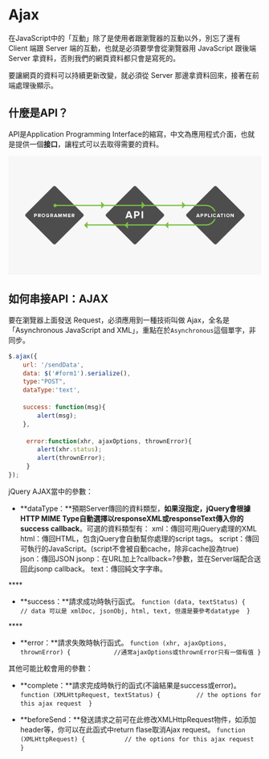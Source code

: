 # Ajax

在JavaScript中的「互動」除了是使用者跟瀏覽器的互動以外，別忘了還有 Client 端跟 Server 端的互動，也就是必須要學會從瀏覽器用 JavaScript 跟後端 Server 拿資料，否則我們的網頁資料都只會是寫死的。

要讓網頁的資料可以持續更新改變，就必須從 Server 那邊拿資料回來，接著在前端處理後顯示。

## 什麼是API？

API是Application Programming Interface的縮寫，中文為應用程式介面，也就是提供一個**接口**，讓程式可以去取得需要的資料。

![](../.gitbook/assets/image%20%2813%29.png)

## 如何串接API：AJAX

要在瀏覽器上面發送 Request，必須應用到一種技術叫做 Ajax，全名是「Asynchronous JavaScript and XML」，重點在於`Asynchronous`這個單字，非同步。

```javascript
$.ajax({
    url: '/sendData',
    data: $('#form1').serialize(),
    type:"POST",
    dataType:'text',

    success: function(msg){
        alert(msg);
    },

     error:function(xhr, ajaxOptions, thrownError){ 
        alert(xhr.status); 
        alert(thrownError); 
     }
});
```

jQuery AJAX當中的參數：

* **dataType：**預期Server傳回的資料類型，**如果沒指定，jQuery會根據HTTP MIME Type自動選擇以responseXML或responseText傳入你的success callback**。可選的資料類型有：                   xml：傳回可用jQuery處理的XML                   html：傳回HTML，包含jQuery會自動幫你處理的script tags。                   script：傳回可執行的JavaScript。\(script不會被自動cache，除非cache設為true\)                   json：傳回JSON                   jsonp：在URL加上?callback=?參數，並在Server端配合送回此jsonp callback。                   text：傳回純文字字串。

\*\*\*\*

* **success：**請求成功時執行函式。                 `function (data, textStatus) {        // data 可以是 xmlDoc, jsonObj, html, text, 但還是要參考datatype  }` 

\*\*\*\*

* **error：**請求失敗時執行函式。            `function (xhr, ajaxOptions, thrownError) {            //通常ajaxOptions或thrownError只有一個有值 }` 

其他可能比較會用的參數：

* **complete：**請求完成時執行的函式\(不論結果是success或error\)。                  `function (XMLHttpRequest, textStatus) {          // the options for this ajax request  }`



* **beforeSend：**發送請求之前可在此修改XMLHttpRequest物件，如添加header等，你可以在此函式中return flase取消Ajax request。                     `function (XMLHttpRequest) {           // the options for this ajax request  }`



